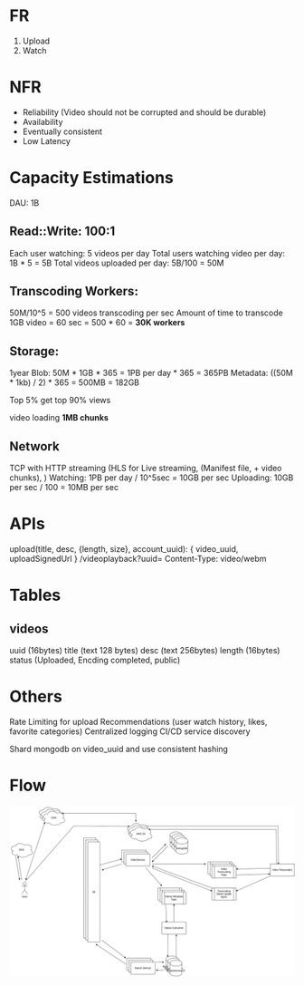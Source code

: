 # FR
1. Upload
2. Watch

# NFR
- Reliability (Video should not be corrupted and should be durable)
- Availability
- Eventually consistent
- Low Latency

# Capacity Estimations
DAU: 1B

## Read::Write: 100:1
Each user watching: 5 videos per day
Total users watching video per day: 1B * 5 = 5B
Total videos uploaded per day: 5B/100 = 50M

## Transcoding Workers: 
50M/10^5 = 500 videos transcoding per sec 
Amount of time to transcode 1GB video = 60 sec
= 500 * 60 = **30K workers**

## Storage:
1year
Blob: 50M * 1GB * 365 = 1PB per day * 365 = 365PB
Metadata: ((50M * 1kb) / 2) * 365 = 500MB = 182GB

Top 5% get top 90% views

video loading **1MB chunks** 

## Network
TCP with HTTP streaming (HLS for Live streaming, (Manifest file, + video chunks), )
Watching: 1PB per day / 10^5sec  = 10GB per sec
Uploading: 10GB per sec / 100 = 10MB per sec 

# APIs
upload(title, desc, {length, size}, account_uuid): { video_uuid, uploadSignedUrl }
/videoplayback?uuid=
Content-Type: video/webm

# Tables
videos
------
uuid (16bytes)
title (text 128 bytes)
desc (text 256bytes)
length (16bytes)
status (Uploaded, Encding completed, public)

# Others
Rate Limiting for upload
Recommendations (user watch history, likes, favorite categories)
Centralized logging
CI/CD
service discovery

Shard mongodb on video_uuid and use consistent hashing

# Flow
![VideoStreaming.jpg](VideoStreaming.jpg)